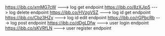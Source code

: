 https://ibb.co/xmMG7cW ---> log get endpoint
https://ibb.co/8zXJjp5 ---> log delete endpoint
https://ibb.co/HVzgVSZ ---> log id get endpoint
https://ibb.co/Cbz3HZy ---> log id edit endpoint
https://ibb.co/rGPbcRb ---> log post endpoint
https://ibb.co/dDgLDfw ---> user login endpoint
https://ibb.co/sKVRfLN ---> user register endpoint
